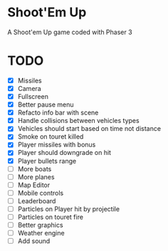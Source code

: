 # Shoot'Em Up
A Shoot'em Up game coded with Phaser 3

# TODO
- [x] Missiles
- [x] Camera
- [x] Fullscreen
- [x] Better pause menu
- [x] Refacto info bar with scene
- [x] Handle collisions between vehicles types
- [x] Vehicles should start based on time not distance
- [x] Smoke on touret killed
- [x] Player missiles with bonus
- [x] Player should downgrade on hit
- [x] Player bullets range
- [ ] More boats
- [ ] More planes
- [ ] Map Editor
- [ ] Mobile controls
- [ ] Leaderboard
- [ ] Particles on Player hit by projectile
- [ ] Particles on touret fire
- [ ] Better graphics
- [ ] Weather engine
- [ ] Add sound

